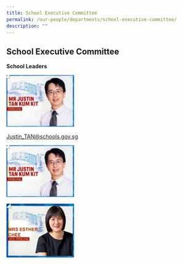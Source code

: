 ```yaml
---
title: School Executive Committee
permalink: /our-people/departments/school-executive-committee/
description: ""
---
```

## School Executive Committee


**School Leaders**


<img style="width:35%" src="/images/Our%20People/Departments/School%20Executive%20Committee/School%20Exec%201.png">
	
<a href="mailto:Justin_TAN@schools.gov.sg">Justin_TAN@schools.gov.sg</a>

<p><a href="mailto:Justin_TAN@schools.gov.sg">
<img style="width:35%" src="/images/Our%20People/Departments/School%20Executive%20Committee/School%20Exec%201.png">
</a></p>



<img style="width:35%" src="/images/Our%20People/Departments/School%20Executive%20Committee/School%20Exec%202.png">